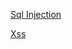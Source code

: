 
 <a href="https://medium.com/@mennashaaban00/sql-injections-bwapp-945b2f614704">Sql Injection</a> 
 
 <a href="https://medium.com/@mennashaaban00/xss-bwapp-b38c2bdc8e5f">Xss </a> 



  
